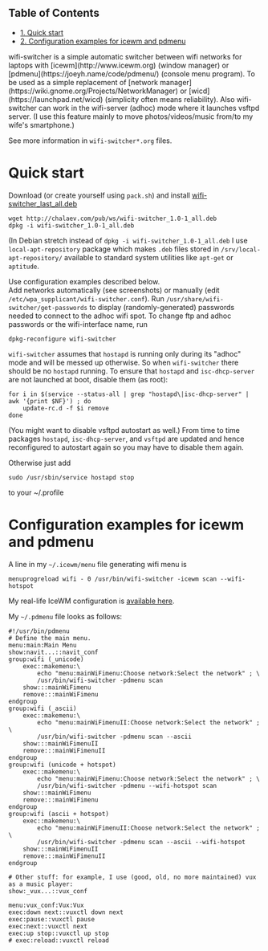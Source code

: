 <div id="table-of-contents">
<h2>Table of Contents</h2>
<div id="text-table-of-contents">
<ul>
<li><a href="#orgb863285">1. Quick start</a></li>
<li><a href="#orgee545b5">2. Configuration examples for icewm and pdmenu</a></li>
</ul>
</div>
</div>
wifi-switcher is a simple automatic switcher between wifi networks for laptops with
[icewm](http://www.icewm.org) (window manager) or [pdmenu](https://joeyh.name/code/pdmenu/) (console menu program).
To be used as a simple replacement of [network manager](https://wiki.gnome.org/Projects/NetworkManager) or [wicd](https://launchpad.net/wicd) (simplicity often means reliability).
Also wifi-switcher can work in the wifi-server (adhoc) mode where it launches vsftpd server.
(I use this feature mainly to move photos/videos/music from/to my wife's smartphone.)

See more information in `wifi-switcher*.org` files.


<a id="orgb863285"></a>

# Quick start

Download (or create yourself using `pack.sh`) and install [wifi-switcher\_last\_all.deb](http://chalaev.com/pub/ws/wifi-switcher_last_all.deb)

    wget http://chalaev.com/pub/ws/wifi-switcher_1.0-1_all.deb
    dpkg -i wifi-switcher_1.0-1_all.deb

(In Debian stretch instead of `dpkg -i wifi-switcher_1.0-1_all.deb`
I use `local-apt-repository` package which makes `.deb` files stored in
`/srv/local-apt-repository/` available to standard system utilities like
`apt-get` or `aptitude`.

Use configuration examples described below.  
Add networks automatically (see screenshots) or manually (edit `/etc/wpa_supplicant/wifi-switcher.conf`).
Run `/usr/share/wifi-switcher/get-passwords` to display (randomly-generated) passwords needed to connect to the adhoc wifi spot.
To change ftp and adhoc passwords or the wifi-interface name, run

    dpkg-reconfigure wifi-switcher

`wifi-switcher` assumes that `hostapd` is running only during its "adhoc" mode and will be messed up otherwise.
So when `wifi-switcher` there should be no `hostapd` running.
To ensure that `hostapd` and `isc-dhcp-server` are not launched at boot, disable them (as root):

    for i in $(service --status-all | grep "hostapd\|isc-dhcp-server" | awk '{print $NF}') ; do
        update-rc.d -f $i remove
    done

(You might want to disable vsftpd autostart as well.)
From time to time packages `hostapd`,  `isc-dhcp-server`, and `vsftpd` are updated and hence reconfigured to autostart again so you
may have to disable them again.

Otherwise just add

    sudo /usr/sbin/service hostapd stop

to your ~/.profile


<a id="orgee545b5"></a>

# Configuration examples for icewm and pdmenu

A line in my `~/.icewm/menu` file generating wifi menu is

    menuprogreload wifi - 0 /usr/bin/wifi-switcher -icewm scan --wifi-hotspot

My real-life IceWM configuration is [available here](http://chalaev.com/pub/skel/.icewm/).

My `~/.pdmenu` file looks as follows:

    #!/usr/bin/pdmenu
    # Define the main menu.
    menu:main:Main Menu
    show:navit...::navit_conf
    group:wifi (_unicode)
    	exec::makemenu:\
    		echo "menu:mainWiFimenu:Choose network:Select the network" ; \
    		/usr/bin/wifi-switcher -pdmenu scan
    	show:::mainWiFimenu
    	remove:::mainWiFimenu
    endgroup
    group:wifi (_ascii)
    	exec::makemenu:\
    		echo "menu:mainWiFimenuII:Choose network:Select the network" ; \
    		/usr/bin/wifi-switcher -pdmenu scan --ascii
    	show:::mainWiFimenuII
    	remove:::mainWiFimenuII
    endgroup
    group:wifi (unicode + hotspot)
    	exec::makemenu:\
    		echo "menu:mainWiFimenu:Choose network:Select the network" ; \
    		/usr/bin/wifi-switcher -pdmenu --wifi-hotspot scan
    	show:::mainWiFimenu
    	remove:::mainWiFimenu
    endgroup
    group:wifi (ascii + hotspot)
    	exec::makemenu:\
    		echo "menu:mainWiFimenuII:Choose network:Select the network" ; \
    		/usr/bin/wifi-switcher -pdmenu scan --ascii --wifi-hotspot
    	show:::mainWiFimenuII
    	remove:::mainWiFimenuII
    endgroup
    
    # Other stuff: for example, I use (good, old, no more maintained) vux as a music player:
    show:_vux...::vux_conf
    
    menu:vux_conf:Vux:Vux
    exec:down next::vuxctl down next
    exec:pause::vuxctl pause
    exec:next::vuxctl next
    exec:up stop::vuxctl up stop
    # exec:reload::vuxctl reload

